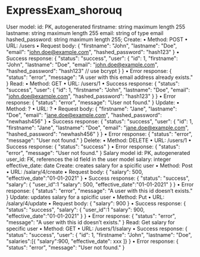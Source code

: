 # ExpressExam_shorouq

User model:
id: PK, autogenerated
firstname: string maximum length 255
lastname: string maximum length 255
email: string of type email
hashed_password: string maximum length 255;
Create:
• Method: POST
• URL: /users
• Request body:
{
 "firstname": "John",
 "lastname": "Doe",
 "email": "john.doe@example.com",
 "hashed_password": "hash123"
}
• Success response:
{
 "status": "success",
 "user": {
 "id": 1,
 "firstname": "John",
 "lastname": "Doe",
 "email": "john.doe@example.com",
 "hashed_password": "hash123" // use bcrypt
 }
}
• Error response:
{
 "status": "error",
 "message": "A user with this email address already
exists."
}
Read:
• Method: GET
• URL: /users/1
• Success response:
{
 "status": "success",
 "user": {
 "id": 1,
 "firstname": "John",
 "lastname": "Doe",
 "email": "john.doe@example.com",
 "hashed_password": "hash123"
 }
}
• Error response:
{
 "status": "error",
 "message": "User not found."
}
Update:
• Method: ?
• URL: ?
• Request body:
{
 "firstname": "Jane",
 "lastname": "Doe",
 "email": "jane.doe@example.com",
 "hashed_password": "newhash456"
}
• Success response:
{
 "status": "success",
 "user": {
 "id": 1,
 "firstname": "Jane",
 "lastname": "Doe",
 "email": "jane.doe@example.com",
 "hashed_password": "newhash456"
 }
}
• Error response:
{
 "status": "error",
 "message": "User not found."
}
Delete:
• Method: DELETE
• URL: /users/1
• Success response:
{
 "status": "success"
}
• Error response:
{
 "status": "error",
 "message": "User not found."
}
Salary model
id: PK, autogenerated
user_id: FK, references the id field in the user model
salary: integer
effective_date: date
Create: creates salary for a spicific user
• Method: Post
• URL: /salary/4/create
• Request body:
{
 "salary": 500,
 "effective_date":"01-01-2021"
}
• Success response:
{
 "status": "success",
 "salary": {
 "user_id":1
 "salary": 500,
 "effective_date":"01-01-2021"
 }
}
• Error response:
{
 "status": "error",
 "message": "A user with this id doesn’t exists."
}
Update: updates salary for a spicific user
• Method: Put
• URL: /salary/4/update
• Request body:
{
 "salary": 900
}
• Success response:
{
 "status": "success",
 "salary": {
 "user_id":1
 "salary": 900,
 "effective_date":"01-01-2021"
 }
}
• Error response:
{
 "status": "error",
 "message": "A user with this id doesn’t exists."
}
Read: Get salary for specific user
• Method: GET
• URL: /users/1/salary
• Success response:
{
 "status": "success",
 "user": {
 "id": 1,
 "firstname": "John",
 "lastname": "Doe",
 "salaries":[{
"salary":900,
"effective_date": xxx
 ]}
}
• Error response:
{
 "status": "error",
 "message": "User not found."
}

